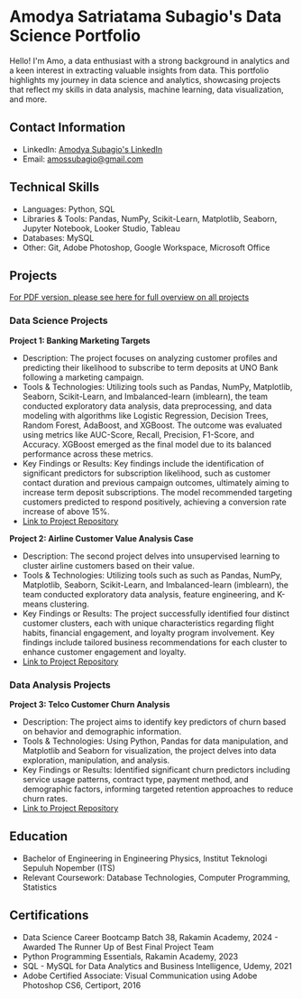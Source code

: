 # Amodya Satriatama Subagio's Data Science Portfolio

Hello! I'm Amo, a data enthusiast with a strong background in analytics and a keen interest in extracting valuable insights from data. This portfolio highlights my journey in data science and analytics, showcasing projects that reflect my skills in data analysis, machine learning, data visualization, and more.

## Contact Information

  - LinkedIn: [Amodya Subagio's LinkedIn](https://www.linkedin.com/in/amodya-subagio/)
  - Email: amossubagio@gmail.com

## Technical Skills

  - Languages: Python, SQL
  - Libraries & Tools: Pandas, NumPy, Scikit-Learn, Matplotlib, Seaborn, Jupyter Notebook, Looker Studio, Tableau
  - Databases: MySQL
  - Other: Git, Adobe Photoshop, Google Workspace, Microsoft Office

## Projects
[
For PDF version, please see here for full overview on all projects](https://drive.google.com/file/d/1wWqjKPKakBudL-NfwCyXgn9UTISVnJwB/view?usp=drive_link)

### Data Science Projects

**Project 1: Banking Marketing Targets**

  - Description: The project focuses on analyzing customer profiles and predicting their likelihood to subscribe to term deposits at UNO Bank following a marketing campaign.
  - Tools & Technologies: Utilizing tools such as Pandas, NumPy, Matplotlib, Seaborn, Scikit-Learn, and Imbalanced-learn (imblearn), the team conducted exploratory data analysis, data preprocessing, and data modeling with algorithms like Logistic Regression, Decision Trees, Random Forest, AdaBoost, and XGBoost. The outcome was evaluated using metrics like AUC-Score, Recall, Precision, F1-Score, and Accuracy. XGBoost emerged as the final model due to its balanced performance across these metrics.
  - Key Findings or Results: Key findings include the identification of significant predictors for subscription likelihood, such as customer contact duration and previous campaign outcomes, ultimately aiming to increase term deposit subscriptions. The model recommended targeting customers predicted to respond positively, achieving a conversion rate increase of above 15%.
  - [Link to Project Repository](https://github.com/amodyas/data-science-portfolio/tree/6c9278319145ec1220d4c79cfe38dd3110c827ef/Project%201%20-%20Banking%20Marketing%20Targets)

**Project 2: Airline Customer Value Analysis Case**

  - Description: The second project delves into unsupervised learning to cluster airline customers based on their value.
  - Tools & Technologies: Utilizing tools such as such as Pandas, NumPy, Matplotlib, Seaborn, Scikit-Learn, and Imbalanced-learn (imblearn), the team conducted exploratory data analysis, feature engineering, and K-means clustering.
  - Key Findings or Results: The project successfully identified four distinct customer clusters, each with unique characteristics regarding flight habits, financial engagement, and loyalty program involvement. Key findings include tailored business recommendations for each cluster to enhance customer engagement and loyalty.
  - [Link to Project Repository](https://github.com/amodyas/data-science-portfolio/tree/6c9278319145ec1220d4c79cfe38dd3110c827ef/Project%202%20-%20Airline%20Customer%20Value%20Analysis%20Case)

### Data Analysis Projects

**Project 3: Telco Customer Churn Analysis**
  - Description: The project aims to identify key predictors of churn based on behavior and demographic information.
  - Tools & Technologies: Using Python, Pandas for data manipulation, and Matplotlib and Seaborn for visualization, the project delves into data exploration, manipulation, and analysis.
  - Key Findings or Results: Identified significant churn predictors including service usage patterns, contract type, payment method, and demographic factors, informing targeted retention approaches to reduce churn rates.
  - [Link to Project Repository](https://github.com/amodyas/data-science-portfolio/tree/83f3056539b4d93d294f8a820a3432680644c63f/Project%203%20-%20Telco%20Customer%20Churn%20Analysis)

## Education

  - Bachelor of Engineering in Engineering Physics, Institut Teknologi Sepuluh Nopember (ITS)
  - Relevant Coursework: Database Technologies, Computer Programming, Statistics

## Certifications

  - Data Science Career Bootcamp Batch 38, Rakamin Academy, 2024 - Awarded The Runner Up of Best Final Project Team
  - Python Programming Essentials, Rakamin Academy, 2023
  - SQL - MySQL for Data Analytics and Business Intelligence, Udemy, 2021
  - Adobe Certified Associate: Visual Communication using Adobe Photoshop CS6, Certiport, 2016
